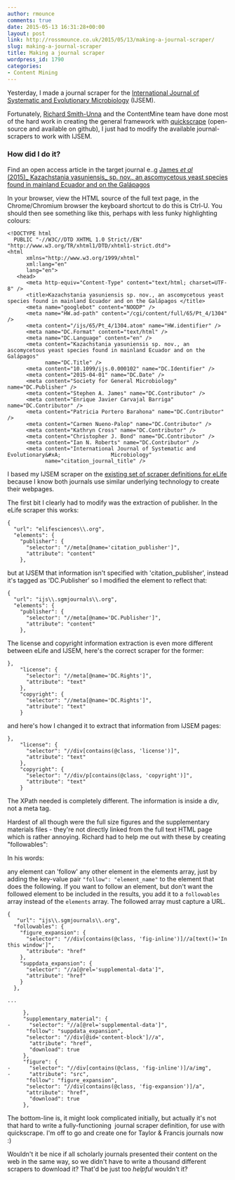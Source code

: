 ```yaml
---
author: rmounce
comments: true
date: 2015-05-13 16:31:28+00:00
layout: post
link: http://rossmounce.co.uk/2015/05/13/making-a-journal-scraper/
slug: making-a-journal-scraper
title: Making a journal scraper
wordpress_id: 1790
categories:
- Content Mining
---
```


Yesterday, I made a journal scraper for the [International Journal of Systematic and Evolutionary Microbiology](http://ijs.sgmjournals.org/) (IJSEM).

Fortunately, [Richard Smith-Unna](https://github.com/Blahah) and the ContentMine team have done most of the hard work in creating the general framework with [quickscrape](https://github.com/ContentMine/quickscrape) (open-source and available on github), I just had to modify the available journal-scrapers to work with IJSEM.


### How did I do it?


Find an open access article in the target journal e..g [James _et al_ (2015)_ Kazachstania yasuniensis_ sp. nov., an ascomycetous yeast species found in mainland Ecuador and on the Galápagos](http://ijs.sgmjournals.org/content/65/Pt_4/1304.full)

In your browser, view the HTML source of the full text page, in the Chrome/Chromium browser the keyboard shortcut to do this is Ctrl-U. You should then see something like this, perhaps with less funky highlighting colours:

    
    <!DOCTYPE html
      PUBLIC "-//W3C//DTD XHTML 1.0 Strict//EN" "http://www.w3.org/TR/xhtml1/DTD/xhtml1-strict.dtd">
    <html
          xmlns="http://www.w3.org/1999/xhtml"
          xml:lang="en"
          lang="en">
       <head>
          <meta http-equiv="Content-Type" content="text/html; charset=UTF-8" />
          <title>Kazachstania yasuniensis sp. nov., an ascomycetous yeast species found in mainland Ecuador and on the Galápagos </title>
          <meta name="googlebot" content="NOODP" />
          <meta name="HW.ad-path" content="/cgi/content/full/65/Pt_4/1304" />
          <meta content="/ijs/65/Pt_4/1304.atom" name="HW.identifier" />
          <meta name="DC.Format" content="text/html" />
          <meta name="DC.Language" content="en" />
          <meta content="Kazachstania yasuniensis sp. nov., an ascomycetous yeast species found in mainland Ecuador and on the Galápagos"
                name="DC.Title" />
          <meta content="10.1099/ijs.0.000102" name="DC.Identifier" />
          <meta content="2015-04-01" name="DC.Date" />
          <meta content="Society for General Microbiology" name="DC.Publisher" />
          <meta content="Stephen A. James" name="DC.Contributor" />
          <meta content="Enrique Javier Carvajal Barriga" name="DC.Contributor" />
          <meta content="Patricia Portero Barahona" name="DC.Contributor" />
          <meta content="Carmen Nueno-Palop" name="DC.Contributor" />
          <meta content="Kathryn Cross" name="DC.Contributor" />
          <meta content="Christopher J. Bond" name="DC.Contributor" />
          <meta content="Ian N. Roberts" name="DC.Contributor" />
          <meta content="International Journal of Systematic and Evolutionary&#xA;                Microbiology"
                name="citation_journal_title" />


I based my IJSEM scraper on the [existing set of scraper definitions for eLife](https://github.com/ContentMine/journal-scrapers/blob/master/scrapers/elife.json) because I know both journals use similar underlying technology to create their webpages.

The first bit I clearly had to modify was the extraction of publisher. In the eLife scraper this works:

    
    {
      "url": "elifesciences\\.org",
      "elements": {
        "publisher": {
          "selector": "//meta[@name='citation_publisher']",
          "attribute": "content"
        },


but at IJSEM that information isn't specified with 'citation_publisher', instead it's tagged as 'DC.Publisher' so I modified the element to reflect that:

    
    {
      "url": "ijs\\.sgmjournals\\.org",
      "elements": {
        "publisher": {
          "selector": "//meta[@name='DC.Publisher']",
          "attribute": "content"
        },


The license and copyright information extraction is even more different between eLife and IJSEM, here's the correct scraper for the former:

    
    },
        "license": {
          "selector": "//meta[@name='DC.Rights']",
          "attribute": "text"
        },
        "copyright": {
          "selector": "//meta[@name='DC.Rights']",
          "attribute": "text"
        }


and here's how I changed it to extract that information from IJSEM pages:

    
    },
        "license": {
          "selector": "//div[contains(@class, 'license')]",
          "attribute": "text"
        },
        "copyright": {
          "selector": "//div/p[contains(@class, 'copyright')]",
          "attribute": "text"
        }


The XPath needed is completely different. The information is inside a div, not a meta tag.



Hardest of all though were the full size figures and the supplementary materials files - they're not directly linked from the full text HTML page which is rather annoying. Richard had to help me out with these by creating "followables":

In his words:

any element can 'follow' any other element in the elements array, just by adding the key-value pair `"follow": "element_name"` to the element that does the following. If you want to follow an element, but don't want the followed element to be included in the results, you add it to a `followables` array instead of the `elements` array. The followed array must capture a URL.



    
    {
       "url": "ijs\\.sgmjournals\\.org",
      "followables": {
        "figure_expansion": {
          "selector": "//div[contains(@class, 'fig-inline')]//a[text()='In this window']",
          "attribute": "href"
        },
        "suppdata_expansion": {
          "selector": "//a[@rel='supplemental-data']",
          "attribute": "href"
        }
      },
    
    ...
    
         },
         "supplementary_material": {
    -      "selector": "//a[@rel='supplemental-data']",
          "follow": "suppdata_expansion",
          "selector": "//div[@id='content-block']//a",
           "attribute": "href",
           "download": true
         },
         "figure": {
    -      "selector": "//div[contains(@class, 'fig-inline')]/a/img",
    -      "attribute": "src",
          "follow": "figure_expansion",
          "selector": "//div[contains(@class, 'fig-expansion')]/a",
          "attribute": "href",
           "download": true
         },




The bottom-line is, it might look complicated initially, but actually it's not that hard to write a fully-functioning  journal scraper definition, for use with quickscrape. I'm off to go and create one for Taylor & Francis journals now :)



Wouldn't it be nice if all scholarly journals presented their content on the web in the same way, so we didn't have to write a thousand different scrapers to download it? That'd be just too _helpful_ wouldn't it?




